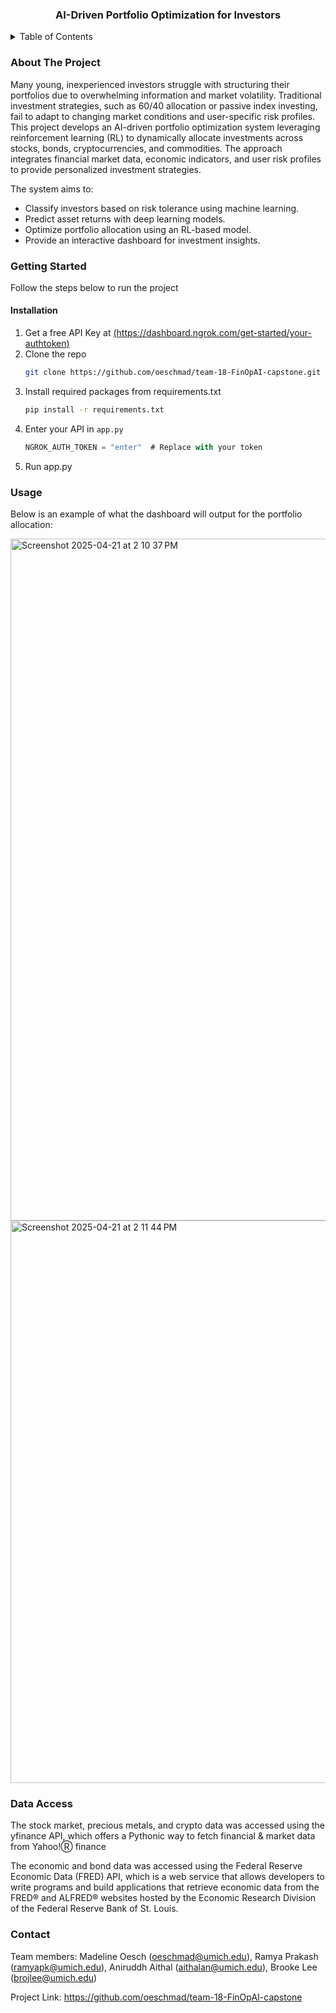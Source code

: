 <h3 align="center"> AI-Driven Portfolio Optimization for Investors</h3>
  </p>
</div>

<!-- TABLE OF CONTENTS -->
<details>
  <summary>Table of Contents</summary>
  <ol>
    <li>
      <a href="#about-the-project">About The Project</a>
    </li>
    <li>
      <a href="#getting-started">Getting Started</a>
      <ul>
        <li><a href="#installation">Installation</a></li>
      </ul>
    </li>
    <li><a href="#usage">Usage</a></li>
    <li><a href="#data-access">Data Access</a></li>
    <li><a href="#contact">Contact</a></li>
  </ol>
</details>



<!-- ABOUT THE PROJECT -->
### About The Project

Many young, inexperienced investors struggle with structuring their portfolios due to overwhelming 
information and market volatility. Traditional investment strategies, such as 60/40 allocation or 
passive index investing, fail to adapt to changing market conditions and user-specific risk profiles. <br />
This project develops an AI-driven portfolio optimization system leveraging reinforcement learning 
(RL) to dynamically allocate investments across stocks, bonds, cryptocurrencies, and commodities. 
The approach integrates financial market data, economic indicators, and user risk profiles to provide 
personalized investment strategies.

The system aims to: <br />
* Classify investors based on risk tolerance using machine learning. <br />
* Predict asset returns with deep learning models. <br />
* Optimize portfolio allocation using an RL-based model. <br />
* Provide an interactive dashboard for investment insights.<br />


<!-- GETTING STARTED -->
### Getting Started
Follow the steps below to run the project
#### Installation

1. Get a free API Key at [(https://dashboard.ngrok.com/get-started/your-authtoken)]((https://dashboard.ngrok.com/get-started/your-authtoken))
2. Clone the repo
   ```sh
   git clone https://github.com/oeschmad/team-18-FinOpAI-capstone.git
   ```
3. Install required packages from requirements.txt
   ```sh
   pip install -r requirements.txt
   ```
4. Enter your API in `app.py`
   ```js
   NGROK_AUTH_TOKEN = "enter"  # Replace with your token
   ```
5. Run app.py




<!-- USAGE EXAMPLES -->
### Usage
Below is an example of what the dashboard will output for the portfolio allocation:

<img width="1091" alt="Screenshot 2025-04-21 at 2 10 37 PM" src="https://github.com/user-attachments/assets/2fd6b364-db3b-4ce1-ae7f-e628d3a759ca" />

<img width="900" alt="Screenshot 2025-04-21 at 2 11 44 PM" src="https://github.com/user-attachments/assets/8841b430-d7bc-4372-aa77-44315ffaae7f" />



<!-- DATA ACCESS -->
### Data Access
The stock market, precious metals, and crypto data was accessed using the yfinance API, which offers a Pythonic way to fetch financial & market data from Yahoo!Ⓡ finance

The economic and bond data was accessed using the Federal Reserve Economic Data (FRED) API, which is a web service that allows developers to write programs and build applications that retrieve economic data from the FRED® and ALFRED® websites hosted by the Economic Research Division of the Federal Reserve Bank of St. Louis.




<!-- CONTACT -->
### Contact

Team members: 
Madeline Oesch (oeschmad@umich.edu),
Ramya Prakash (ramyapk@umich.edu),
Aniruddh Aithal (aithalan@umich.edu),
Brooke Lee (brojlee@umich.edu)

Project Link: https://github.com/oeschmad/team-18-FinOpAI-capstone




